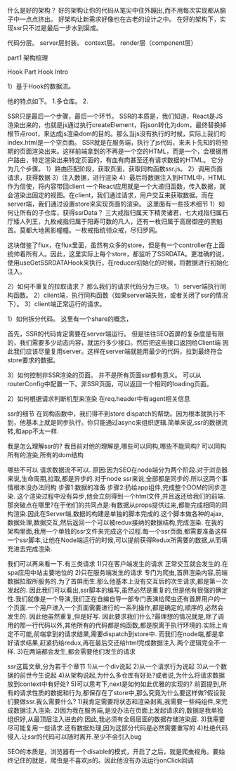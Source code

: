 什么是好的架构？
好的架构让你的代码从笔尖中往外蹦出,而不用每次实现都从脑子中一点点挤出。
好架构让新需求好像也在古老的设计之中。
在好的架构下，实现ssr只不过是最后一步水到渠成。

代码分层。
server层封装。
context层。
render层（component层）


part1
架构梳理


Hook Part
Hook Intro


1）基于Hook的数据流。

他的特点如下。
1.多仓库。
2.


SSR只是最后一个步骤，最后一个环节。
SSR的本质是，我们知道，React是JS渲染出来的，也就是js通过执行createElement，将json转化为dom，最终替换掉根节点root，来达成js渲染dom的目的。那么当js没有执行的时候，实际上我们的index.html是一个空页面。
SSR就是在服务端，执行了js代码，来未卜先知的将预期的页面渲染出来。这样前端拿到的不再是一个空的HTML，而是一个，会根据用户路由，特定渲染出来特定页面的，有血有肉甚至还有请求数据的HTML。
它分为几个步骤。
1）路由匹配阶段，获取页面，获取同构函数ssr.js。
2）调用页面请求，获得数据
3）注入数据，进行渲染
4）最后将数据注入到HTML中，HTML作为信使，将内容带回client
一个React应用就是一个大递归函数，传入数据，就会渲染出固定的视图。在client，我们通过请求，用户交互来获取数据。而在server端，我们通过设置store来实现页面的渲染。
这里面有一些技术细节
1）如何让所有的子仓库，获得ssrData？
三大戒指归属天下精灵诸君，七大戒指归属石厅矮人列王，九枚戒指归属于阳寿可数的凡人，还有一枚归属于高居御座的黑魁首。莫都大地黑影幢幢。一枚戒指统领众戒，尽归罗网。

这块借鉴了flux，在flux里面，虽然有众多的store，但是有一个controller在上面统帅着所有人。因此，这里实际上每个store，都监听了SSRDATA。更准确的说，使用useGetSSRDATAHook来执行，在reducer初始化的时候，将数据进行初始化注入。

2）如何不重复的拉取请求？
那么我们的请求代码分为三块。
1）server端执行同构函数。
2）client端，执行同构函数（如果server端失败，或者关闭了ssr的情况下）。
3）client端正常运行的请求。

1）如何拆分代码。
这里有一个share的概念，

首先，SSR的代码肯定需要在server端运行。
但是往往SEO首屏的复杂度是有限的，我们需要多少动态内容，就运行多少接口。然后把这些接口返回给Client端
因此我们应该尽量复用server。这样在server端就能用最少的代码，拉到最终符合store要求的数据。





3）如何控制非SSR渲染的页面。
并不是所有页面ssr都有意义。
可以从routerConfig中配置一下。非SSR页面，可以返回一个相同的loading页面。



2）如何根据请求判断机型来渲染
在req.header中有agent相关信息




ssr的细节
在同构函数中，我们得不到store dispatch的帮助。因为根本就执行不到，他基本上就是同步执行。你只能通过async来组织逻辑.简单来说,ssr的数据流转,和app不太一样.

我是怎么理解ssr的?
我目前对他的理解是,哪些可以同构,哪些不能同构?
可以同构
所有的渲染,所有的dom结构

哪些不可以
请求数据流不可以.
原因:因为SEO在node端分为两个阶段.对于浏览器来说,生命周期,拉取,都是异步的.对于node ssr来说,全部都是同步的.所以这两个事情根本没办法同构
步骤1:数据的准备
步骤2:扔给app组件,完成整个DOM的同步渲染.
这个渲染过程中没有异步,他会立刻得到一个html文件,并且返还给我们的前端.
那突破点在哪里?在于他们的共同点是:有数据从props提供过来,都能完成相同的同构渲染.因此在Server端,数据的构建是单独的脚本完成的.这个脚本做各种的ajax,数据处理,数据交互,然后返回一个可以被redux接纳的数据结构,完成渲染.
在我的架构里面,我用一个单独的ssr文件来完成这个过程.每一个ssr页面,都需要准备这样一个ssr脚本,让他在Node端运行的时候,可以提前获得Redux所需要的数据,从而填充进去完成渲染.

我们可以再来看一下.有三类请求
1)只在客户端发生的请求
正常交互就会发生的.在spa应用中站主要地位的
2)只在服务端发生的请求
专门为爬虫,首屏渲染内容,前端数据拉取所服务的.为了首屏而生.那么他基本上没有交互后的次生请求,都是第一次发起的.
因此我们可以看出,ssr脚本的编写,虽然必然是重复的,但是他有很强的确定性.我们就像是一个导演,我们正在自编自导一部专门表演给爬虫还有首屏用户的一个页面.一个用户进入一个页面需要进行的一系列操作,都是确定的,顺序的,必然会发生的.
因此他虽然重复,但是好写.
因此要求我们什么?最理想的情况就是,除了调用的那一行代码以外,其他所有的代码都是纯函数,都是脱离于执行环境的.实际上肯定不可能,前端拿到的请求结果,需要dispatch到store中.
而我们在node端,都是拿好请求结果,赶紧扔给redux,再在最后交还给html完成数据注入.两个逻辑完全不一样.
3)在两端都会发生,都会需要他们发生的请求

ssr这篇文章,分为若干个章节
1)从一个div说起
2)从一个请求行为说起
3)从一个数据的前世今生说起
4)从架构说起,为什么多仓库有好处?或者说,为什么将请求数据放到context中有好处?
5)可以思考下,next是如何如此优雅的实现的?
前面提到,所有的请求性质的数据和行为,都保存在了store中,那么究竟为什么要这样做?假设我们要做ssr.我么需要什么?
1)我肯定需要将状态和渲染剥离,我需要一些纯组件,来完成数据注入渲染.
2)因为我在服务端,是没办法在页面上发起请求的,数据是我单独组织好,从最顶层注入进去的.因此,我必须有全局层面的数据存储渲染层.
3)我需要尽可能复用一些请求.还有数据处理,因为这部分代码是必然需要重写的
4)杜绝代码侵入.让ssr的代码可以随时离开.至少不会引入bug

SEO的本质是，浏览器有一个disable的模式，开启了之后，就是爬虫视角。要始终记住的就是，爬虫是不喜欢js的。因此他没有办法运行onClick回调